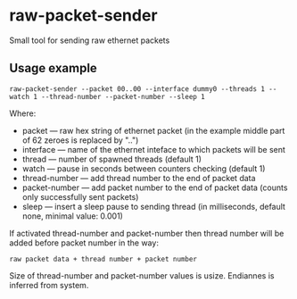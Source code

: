 # raw-packet-sender
Small tool for sending raw ethernet packets

## Usage example

``` 
raw-packet-sender --packet 00..00 --interface dummy0 --threads 1 --watch 1 --thread-number --packet-number --sleep 1
```

Where:

* packet — raw hex string of ethernet packet (in the example middle part of 62 zeroes is replaced by "..")
* interface — name of the ethernet inteface to which packets will be sent 
* thread — number of spawned threads (default 1)
* watch — pause in seconds between counters checking (default 1)
* thread-number — add thread number to the end of packet data
* packet-number — add packet number to the end of packet data (counts only successfully sent packets)
* sleep — insert a sleep pause to sending thread (in milliseconds, default none, minimal value: 0.001)

If activated thread-number and packet-number then thread number will be added before packet number in the way:

```
raw packet data + thread number + packet number
```

Size of thread-number and packet-number values is usize. Endiannes is inferred from system.